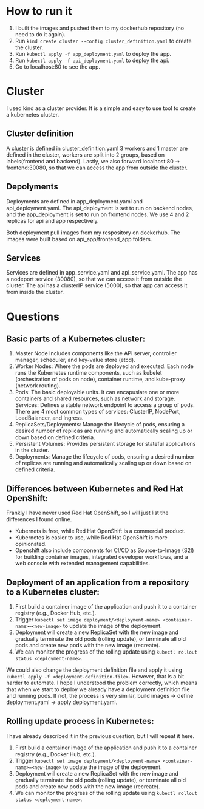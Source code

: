 # How to run it
1. I built the images and pushed them to my dockerhub repository (no need to do it again).
2. Run `kind create cluster --config cluster_definition.yaml` to create the cluster.
3. Run `kubectl apply -f app_deployment.yaml` to deploy the app.
4. Run `kubectl apply -f api_deployment.yaml` to deploy the api.
5. Go to localhost:80 to see the app.


# Cluster
I used kind as a cluster provider. It is a simple and easy to use tool to create a kubernetes cluster.

## Cluster definition
A cluster is defined in cluster_definition.yaml
3 workers and 1 master are defined in the cluster, workers are split into 2 groups, based on labels(frontend and backend).
Lastly, we also forward localhost:80 -> frontend:30080, so that we can access the app from outside the cluster.


## Depolyments
Deployments are defined in app_deployment.yaml and api_deployment.yaml.
The api_deployment is set to run on backend nodes, and the app_deployment is set to run on frontend nodes.
We use 4 and 2 replicas for api and app respectively.

Both deployment pull images from my respository on dockerhub. The images were built based on api_app/frontend_app folders.


## Services
Services are defined in app_service.yaml and api_service.yaml.
The app has a nodeport service (30080), so that we can access it from outside the cluster.
The api has a clusterIP service (5000), so that app can access it from inside the cluster.


# Questions
## Basic parts of a Kubernetes cluster:

1. Master Node
Includes components like the API server, controller manager, scheduler, and key-value store (etcd).
2. Worker Nodes: Where the pods are deployed and executed. Each node runs the Kubernetes runtime components, such as kubelet (orchestration of pods on node), container runtime, and kube-proxy (network routing).
3. Pods: The basic deployable units. It can encapuslate one or more containers and shared resources, such as network and storage.
Services: Defines a stable network endpoint to access a group of pods. There are 4 most common types of services: ClusterIP, NodePort, LoadBalancer, and Ingress.
4. ReplicaSets/Deployments: Manage the lifecycle of pods, ensuring a desired number of replicas are running and automatically scaling up or down based on defined criteria.
5. Persistent Volumes: Provides persistent storage for stateful applications in the cluster.
6. Deployments: Manage the lifecycle of pods, ensuring a desired number of replicas are running and automatically scaling up or down based on defined criteria.


## Differences between Kubernetes and Red Hat OpenShift:
Frankly I have never used Red Hat OpenShift, so I will just list the differences I found online.

- Kubernets is free, while Red Hat OpenShift is a commercial product.
- Kubernetes is easier to use, while Red Hat OpenShift is more opinionated.
- Openshift also include components for CI/CD as Source-to-Image (S2I) for building container images, integrated developer workflows, and a web console with extended management capabilities.

## Deployment of an application from a repository to a Kubernetes cluster:
1. First build a container image of the application and push it to a container registry (e.g., Docker Hub, etc.).
2. Trigger `kubectl set image deployment/<deployment-name> <container-name>=<new-image>` to update the image of the deployment.
3. Deployment will create a new ReplicaSet with the new image and gradually terminate the old pods (rolling update), or terminate all old pods and create new pods with the new image (recreate).
4. We can monitor the progress of the rolling update using `kubectl rollout status <deployment-name>`.

We could also change the deployment definition file and apply it using `kubectl apply -f <deployment-definition-file>`. However, that is a bit harder to automate.
I hope I understood the problem correctly, which means that when we start to deploy we already have a deployment definition file and running pods.
If not, the process is very similar, build images -> define deployment.yaml -> apply deployment.yaml.


## Rolling update process in Kubernetes:
I have already described it in the previous question, but I will repeat it here.
1. First build a container image of the application and push it to a container registry (e.g., Docker Hub, etc.).
2. Trigger `kubectl set image deployment/<deployment-name> <container-name>=<new-image>` to update the image of the deployment.
3. Deployment will create a new ReplicaSet with the new image and gradually terminate the old pods (rolling update), or terminate all old pods and create new pods with the new image (recreate).
4. We can monitor the progress of the rolling update using `kubectl rollout status <deployment-name>`.





